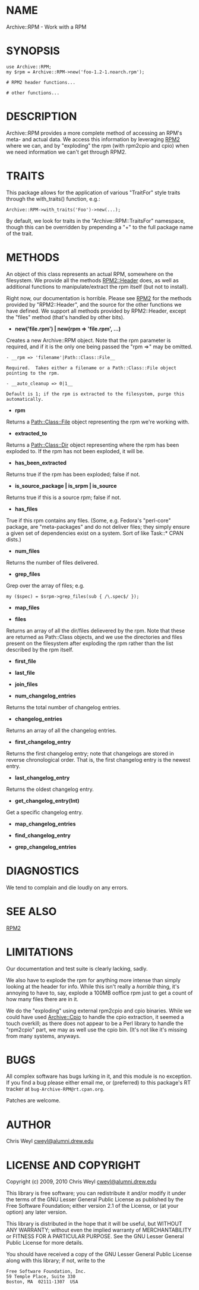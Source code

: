 # NAME

Archive::RPM - Work with a RPM

# SYNOPSIS

	use Archive::RPM;
    my $rpm = Archive::RPM->new('foo-1.2-1.noarch.rpm');

    # RPM2 header functions...

    # other functions...

# DESCRIPTION

Archive::RPM provides a more complete method of accessing an RPM's meta- and
actual data.  We access this information by leveraging [RPM2](http://search.cpan.org/perldoc?RPM2) where we can,
and by "exploding" the rpm (with rpm2cpio and cpio) when we need information
we can't get through RPM2.

# TRAITS

This package allows for the application of various "TraitFor" style traits
through the with_traits() function, e.g.:

    Archive::RPM->with_traits('Foo')->new(...);

By default, we look for traits in the "Archive::RPM::TraitsFor" namespace,
though this can be overridden by prepending a "+" to the full package name of
the trait.

# METHODS

An object of this class represents an actual RPM, somewhere on the filesystem.
We provide all the methods [RPM2::Header](http://search.cpan.org/perldoc?RPM2::Header) does, as well as additional
functions to manipulate/extract the rpm itself (but not to install).

Right now, our documentation is horrible.  Please see [RPM2](http://search.cpan.org/perldoc?RPM2) for the methods
provided by "RPM2::Header", and the source for the other functions we have
defined.  We support all methods provided by RPM2::Header, except the "files"
method (that's handled by other bits).

- __new('file.rpm') | new(rpm => 'file.rpm', ...)__

Creates a new Archive::RPM object.  Note that the rpm parameter is required,
and if it is the only one being passed the "rpm =>" may be omitted.

    - __rpm => 'filename'|Path::Class::File__

    Required.  Takes either a filename or a Path::Class::File object pointing to the rpm.

    - __auto_cleanup => 0|1__

    Default is 1; if the rpm is extracted to the filesystem, purge this
    automatically.

- __rpm__

Returns a [Path::Class::File](http://search.cpan.org/perldoc?Path::Class::File) object representing the rpm we're working with.

- __extracted_to__

Returns a [Path::Class::Dir](http://search.cpan.org/perldoc?Path::Class::Dir) object representing where the rpm has been
exploded to.  If the rpm has not been exploded, it will be.

- __has_been_extracted__

Returns true if the rpm has been exploded; false if not.

- __is_source_package | is_srpm | is_source__

Returns true if this is a source rpm; false if not.

- __has_files__

True if this rpm contains any files. (Some, e.g. Fedora's "perl-core" package,
are "meta-packages" and do not deliver files; they simply ensure a given set
of dependencies exist on a system.  Sort of like Task::* CPAN dists.)

- __num_files__

Returns the number of files delivered.

- __grep_files__

Grep over the array of files; e.g.

    my ($spec) = $srpm->grep_files(sub { /\.spec$/ });

- __map_files__

- __files__

Returns an array of all the dir/files delievered by the rpm.  Note that these
are returned as Path::Class objects, and we use the directories and files
present on the filesystem after exploding the rpm rather than the list
described by the rpm itself.

- __first_file__

- __last_file__

- __join_files__

- __num_changelog_entries__

Returns the total number of changelog entries.

- __changelog_entries__

Returns an array of all the changelog entries.

- __first_changelog_entry__

Returns the first changelog entry; note that changelogs are stored in reverse
chronological order.  That is, the first changelog entry is the newest entry.

- __last_changelog_entry__

Returns the oldest changelog entry.

- __get_changelog_entry(Int)__

Get a specific changelog entry.

- __map_changelog_entries__

- __find_changelog_entry__

- __grep_changelog_entries__

# DIAGNOSTICS

We tend to complain and die loudly on any errors.

# SEE ALSO

[RPM2](http://search.cpan.org/perldoc?RPM2)

# LIMITATIONS

Our documentation and test suite is clearly lacking, sadly.

We also have to explode the rpm for anything more intense than simply looking
at the header for info.  While this isn't really a _horrible_ thing, it's
annoying to have to, say, explode a 100MB ooffice rpm just to get a count of
how many files there are in it.

We do the "exploding" using external rpm2cpio and cpio binaries.  While we
could have used [Archive::Cpio](http://search.cpan.org/perldoc?Archive::Cpio) to handle the cpio extraction, it seemed a
touch overkill; as there does not appear to be a Perl library to handle the
"rpm2cpio" part, we may as well use the cpio bin.  (It's not like it's missing
from many systems, anyways.

# BUGS 

All complex software has bugs lurking in it, and this module is no
exception.  If you find a bug please either email me, or (preferred) 
to this package's RT tracker at `bug-Archive-RPM@rt.cpan.org`.

Patches are welcome.

# AUTHOR

Chris Weyl  <cweyl@alumni.drew.edu>



# LICENSE AND COPYRIGHT

Copyright (c) 2009, 2010 Chris Weyl <cweyl@alumni.drew.edu>

This library is free software; you can redistribute it and/or
modify it under the terms of the GNU Lesser General Public
License as published by the Free Software Foundation; either
version 2.1 of the License, or (at your option) any later version.

This library is distributed in the hope that it will be useful,
but WITHOUT ANY WARRANTY; without even the implied warranty of
MERCHANTABILITY or FITNESS FOR A PARTICULAR PURPOSE.  See the GNU
Lesser General Public License for more details.

You should have received a copy of the GNU Lesser General Public
License along with this library; if not, write to the 

    Free Software Foundation, Inc.
    59 Temple Place, Suite 330
    Boston, MA  02111-1307  USA